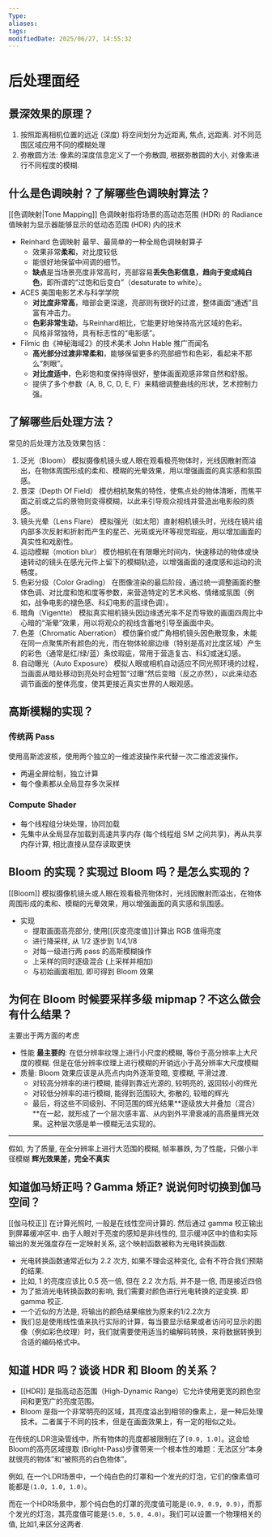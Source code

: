 ```yaml
---
Type:
aliases: 
tags: 
modifiedDate: 2025/06/27, 14:55:32
---
```


# 后处理面经

## 景深效果的原理？

1. 按照距离相机位置的远近 (深度) 将空间划分为近距离, 焦点, 远距离. 对不同范围区域应用不同的模糊处理
2. 弥散圆方法: 像素的深度信息定义了一个弥散圆, 根据弥散圆的大小, 对像素进行不同程度的模糊.

## 什么是色调映射？了解哪些色调映射算法？

[[色调映射|Tone Mapping]]
色调映射指将场景的高动态范围 (HDR) 的 Radiance 值映射为显示器能够显示的低动态范围 (HDR) 内的技术
- Reinhard 色调映射 最早、最简单的一种全局色调映射算子
    - 效果非常**柔和**，对比度较低    
    - 能很好地保留中间调的细节。
    - **缺点**是当场景亮度非常高时，亮部容易**丢失色彩信息，趋向于变成纯白色**，即所谓的“过饱和后变白”（desaturate to white）。
- ACES 美国电影艺术与科学学院
    - **对比度非常高**，暗部会更深邃，亮部则有很好的过渡，整体画面“通透”且富有冲击力。
    - **色彩非常生动**，与Reinhard相比，它能更好地保持高光区域的色彩。
    - 风格非常独特，具有标志性的“电影感”。
- Filmic 由《神秘海域2》的技术美术 John Hable 推广而闻名
    - **高光部分过渡非常柔和**，能够保留更多的亮部细节和色彩，看起来不那么“刺眼”。
    - **对比度适中**，色彩饱和度保持得很好，整体画面观感非常自然和舒服。
    - 提供了多个参数（A, B, C, D, E, F）来精细调整曲线的形状，艺术控制力强。

## 了解哪些后处理方法？

常见的后处理方法及效果包括：

1. 泛光（Bloom） 模拟摄像机镜头或人眼在观看极亮物体时，光线因散射而溢出，在物体周围形成的柔和、模糊的光晕效果，用以增强画面的真实感和氛围感。
2. 景深（Depth Of Field） 模仿相机聚焦的特性，使焦点处的物体清晰，而焦平面之前或之后的景物则变得模糊，以此来引导观众视线并营造出电影般的质感。
3. 镜头光晕（Lens Flare） 模拟强光（如太阳）直射相机镜头时，光线在镜片组内部多次反射和折射而产生的星芒、光斑或光环等视觉瑕疵，用以增加画面的真实性和戏剧性。
4. 运动模糊（motion blur） 模仿相机在有限曝光时间内，快速移动的物体或快速转动的镜头在感光元件上留下的模糊轨迹，以增强画面的速度感和运动的流畅度。
5. 色彩分级（Color Grading） 在图像渲染的最后阶段，通过统一调整画面的整体色调、对比度和饱和度等参数，来营造特定的艺术风格、情绪或氛围（例如，战争电影的褪色感、科幻电影的蓝绿色调）。
6. 暗角（Vigentte） 模拟真实相机镜头因边缘透光率不足而导致的画面四周比中心暗的“渐晕”效果，用以将观众的视线含蓄地引导至画面中央。
7. 色差（Chromatic Aberration） 模仿廉价或广角相机镜头因色散现象，未能在同一点聚焦所有颜色的光，而在物体轮廓边缘（特别是高对比度区域）产生的彩色（通常是红/绿/蓝）条纹瑕疵，常用于营造复古、科幻或迷幻感。
8. 自动曝光（Auto Exposure） 模拟人眼或相机自动适应不同光照环境的过程，当画面从暗处移动到亮处时会短暂“过曝”然后变暗（反之亦然），以此来动态调节画面的整体亮度，使其更接近真实世界的人眼观感。

## 高斯模糊的实现？

### 传统两 Pass

使用高斯滤波核，使用两个独立的一维滤波操作来代替一次二维滤波操作。
- 两遍全屏绘制，独立计算
- 每个像素都从全局显存多次采样

### Compute Shader

- 每个线程组分块处理，协同加载
- 先集中从全局显存加载到高速共享内存 (每个线程组 SM 之间共享)，再从共享内存计算, 相比直接从显存读取更快

## Bloom 的实现？实现过 Bloom 吗？是怎么实现的？

[[Bloom]] 模拟摄像机镜头或人眼在观看极亮物体时，光线因散射而溢出，在物体周围形成的柔和、模糊的光晕效果，用以增强画面的真实感和氛围感。
- 实现
    - 提取画面高亮部分, 使用[[灰度亮度值]]计算出 RGB 值得亮度
    - 进行降采样, 从 1/2 逐步到 1/4,1/8
    - 对每一级进行两 pass 的高斯模糊操作
    - 上采样的同时逐级混合 (上采样并相加)
    - 与初始画面相加, 即可得到 Bloom 效果

## 为何在 Bloom 时候要采样多级 mipmap？不这么做会有什么结果？

主要出于两方面的考虑
- 性能 **最主要的**: 在低分辨率纹理上进行小尺度的模糊, 等价于高分辨率上大尺度的模糊. 但是在低分辨率纹理上进行模糊的开销远小于高分辨率大尺度模糊
- 质量: Bloom 效果应该是从亮点内向外逐渐变暗, 变模糊, 平滑过渡. 
    - 对较高分辨率的进行模糊, 能得到靠近光源的, 较明亮的, 返回较小的辉光
    - 对较低分辨率的进行模糊, 能得到范围较大, 弥散的, 较暗的辉光
    - 最后，将这些不同级别、不同范围的辉光结果**逐级放大并叠加（混合）**在一起，就形成了一个层次感丰富、从内到外平滑衰减的高质量辉光效果。这种层次感是单一模糊无法实现的。

---

假如, 为了质量, 在全分辨率上进行大范围的模糊, 帧率暴跌,
为了性能，只做小半径模糊 **辉光效果差，完全不真实**

## 知道伽马矫正吗？Gamma 矫正? 说说何时切换到伽马空间？

[[伽马校正]]
在计算光照时, 一般是在线性空间计算的. 然后通过 gamma 校正输出到屏幕缓冲区中. 由于人眼对于亮度的感知是非线性的, 显示缓冲区中的值和实际输出的发光强度存在一定映射关系, 这个映射函数被称为光电转换函数.
- 光电转换函数通常近似为 2.2 次方, 如果不理会这种变化, 会有不符合我们预期的结果. 
- 比如, 1 的亮度应该比 0.5 亮一倍, 但在 2.2 次方后, 并不是一倍, 而是接近四倍
- 为了抵消光电转换函数的影响, 我们需要对颜色进行光电转换的逆变换. 即 gamma 校正. 
- 一个近似的方法是, 将输出的颜色结果缩放为原来的1/2.2次方
- 我们总是使用线性值来执行实际的计算，每当要显示结果或者访问可显示的图像（例如彩色纹理）时，我们就需要使用适当的编解码转换，来将数据转换到合适的编码格式中。

## 知道 HDR 吗？谈谈 HDR 和 Bloom 的关系？

-  [[HDR]] 是指高动态范围（High-Dynamic Range）它允许使用更宽的颜色空间和更宽广的亮度范围。
- Bloom 是指一个非常明亮的区域，其亮度溢出到相邻的像素上，是一种后处理技术。二者属于不同的技术，但是在画面效果上，有一定的相似之处。

在传统的LDR渲染管线中，所有物体的亮度都被限制在了`[0.0, 1.0]`。这会给Bloom的高亮区域提取 (Bright-Pass)步骤带来一个根本性的难题：无法区分“本身就很亮的物体”和“被照亮的白色物体”。

例如, 在一个LDR场景中，一个纯白色的灯罩和一个发光的灯泡，它们的像素值可能都是`(1.0, 1.0, 1.0)`。

而在一个HDR场景中，那个纯白色的灯罩的亮度值可能是`(0.9, 0.9, 0.9)`，而那个发光的灯泡，其亮度值可能是`(5.0, 5.0, 4.0)`。我们可以设置一个物理相关的值, 比如1,来区分这两者.
